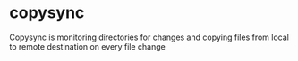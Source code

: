 copysync
========

Copysync is monitoring directories for changes and copying files from local to remote destination on every file change
